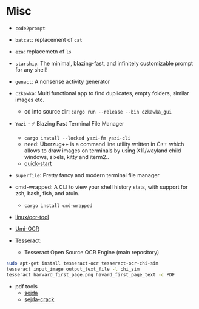 # Misc

- `code2prompt`
- `batcat`: replacement of `cat`
- `eza`: replacemetn of `ls`
- `starship`: The minimal, blazing-fast, and infinitely customizable prompt for any shell!
- `genact`: A nonsense activity generator
- `czkawka`: Multi functional app to find duplicates, empty folders, similar images etc.
  - cd into source dir: `cargo run --release --bin czkawka_gui`
- `Yazi` - ⚡️ Blazing Fast Terminal File Manager
  - `cargo install --locked yazi-fm yazi-cli`
  - need: Überzug++ is a command line utility written in C++ which allows to draw images on terminals by using X11/wayland child windows, sixels, kitty and iterm2..
  - [quick-start](https://yazi-rs.github.io/docs/quick-start)
- `superfile`: Pretty fancy and modern terminal file manager
- cmd-wrapped: A CLI to view your shell history stats, with support for zsh, bash, fish, and atuin.
  - `cargo install cmd-wrapped`

- [linux/ocr-tool](https://www.baeldung.com/linux/ocr-tools)
- [Umi-OCR](https://github.com/hiroi-sora/Umi-OCR)
- [Tesseract](https://github.com/tesseract-ocr/tesseract): 
  - Tesseract Open Source OCR Engine (main repository)

```bash
sudo apt-get install tesseract-ocr tesseract-ocr-chi-sim
tesseract input_image output_text_file -l chi_sim
tesseract harvard_first_page.png havard_first_page_text -c PDF
```

- pdf tools
  - [sejda](https://www.sejda.com/desktop)
  - [sejda-crack](https://github.com/gookie-dev/sejda-crack)